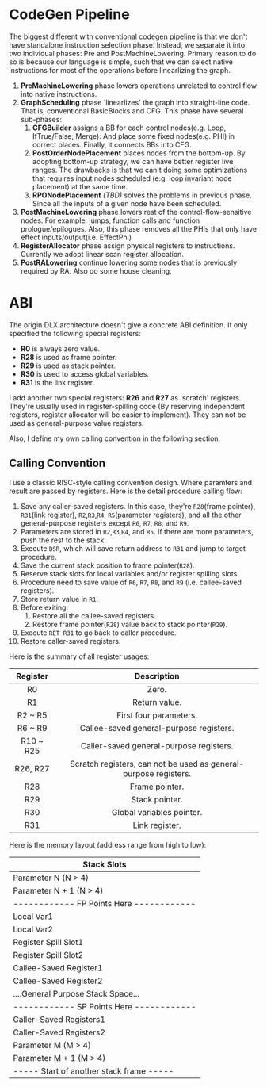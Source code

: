 # CodeGen Pipeline
The biggest different with conventional codegen pipeline is that we don't
have standalone instruction selection phase. Instead, we separate it into two
individual phases: Pre and PostMachineLowering. Primary reason to do so is because our language is simple, such that we can select native instructions for most of the operations before linearlizing the graph.

1. **PreMachineLowering** phase lowers operations unrelated to control flow into native instructions.
2. **GraphScheduling** phase 'linearlizes' the graph into straight-line code. That is, conventional BasicBlocks and CFG. This phase have several sub-phases:
   1. **CFGBuilder** assigns a BB for each control nodes(e.g. Loop, IfTrue/False, Merge). And place some fixed nodes(e.g. PHI) in correct places. Finally, it connects BBs into CFG.
   2. **PostOrderNodePlacement** places nodes from the bottom-up. By adopting bottom-up strategy, we can have better register live ranges. The drawbacks is that we can't doing some optimizations that requires input nodes scheduled (e.g. loop invariant node placement) at the same time.
   3. **RPONodePlacement** _(TBD)_ solves the problems in previous phase. Since all the inputs of a given node have been scheduled.
3. **PostMachineLowering** phase lowers rest of the control-flow-sensitive nodes. For example: jumps, function calls and function prologue/epilogues. Also, this phase removes all the PHIs that only have effect inputs/output(i.e. EffectPhi)
4. **RegisterAllocator** phase assign physical registers to instructions. Currently we adopt linear scan register allocation.
5. **PostRALowering** continue lowering some nodes that is previously required by RA. Also do some house cleaning.

# ABI
The origin DLX architecture doesn't give a concrete ABI definition. It only specified the following special registers:
 - **R0** is always zero value.
 - **R28** is used as frame pointer.
 - **R29** is used as stack pointer.
 - **R30** is used to access global variables.
 - **R31** is the link register.

I add another two special registers: **R26** and **R27** as 'scratch' registers. They're usually used in register-spilling code (By reserving independent registers, register allocator will be easier to implement). They can not be used as general-purpose value registers.

Also, I define my own calling convention in the following section.

## Calling Convention
I use a classic RISC-style calling convention design. Where paramters and 
result are passed by registers. Here is the detail procedure calling flow:
1. Save any caller-saved registers. In this case, they're `R28`(frame pointer), `R31`(link register), `R2`,`R3`,`R4`, `R5`(parameter registers), and all the other general-purpose registers except `R6`, `R7`, `R8`, and `R9`.
2. Parameters are stored in `R2`,`R3`,`R4`, and `R5`. If there are more parameters, push the rest to the stack.
3. Execute `BSR`, which will save return address to `R31` and jump to target procedure.
4. Save the current stack position to frame pointer(`R28`).
5. Reserve stack slots for local variables and/or register spilling slots.
6. Procedure need to save value of `R6`, `R7`, `R8`, and `R9` (i.e. callee-saved registers).
7. Store return value in `R1`.
8. Before exiting:
   1. Restore all the callee-saved registers.
   2. Restore frame pointer(`R28`) value back to stack pointer(`R29`).
9.  Execute `RET R31` to go back to caller procedure.
10. Restore caller-saved registers.

Here is the summary of all register usages:

|  Register |                            Description                           |
|:---------:|:----------------------------------------------------------------:|
|     R0    | Zero.                                                            |
|     R1    | Return value.                                                    |
|  R2 ~ R5  | First four parameters.                                           |
|  R6 ~ R9  | Callee-saved general-purpose registers.                          |
| R10 ~ R25 | Caller-saved general-purpose registers.                          |
|  R26, R27 | Scratch registers, can not be used as general-purpose registers. |
|    R28    | Frame pointer.                                                   |
|    R29    | Stack pointer.                                                   |
|    R30    | Global variables pointer.                                        |
|    R31    | Link register.                                                   |

Here is the memory layout (address range from high to low):

|             Stack Slots                |
|----------------------------------------|
|  Parameter N (N > 4)                   | 
|  Parameter N + 1 (N > 4)               | 
|------------ FP Points Here ------------| 
|  Local Var1                            | 
|  Local Var2                            | 
|  Register Spill Slot1                  | 
|  Register Spill Slot2                  | 
|  Callee-Saved Register1                | 
|  Callee-Saved Register2                | 
|  ....General Purpose Stack Space...    |
|------------ SP Points Here ------------| 
|  Caller-Saved Registers1               | 
|  Caller-Saved Registers2               | 
|  Parameter M (M > 4)                   | 
|  Parameter M + 1 (M > 4)               | 
|----- Start of another stack frame -----| 
